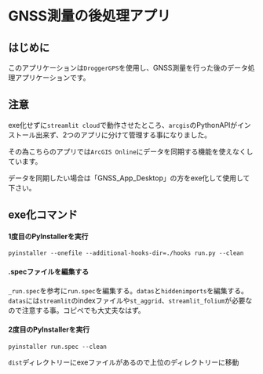 # GNSS測量の後処理アプリ

## はじめに
このアプリケーションは`DroggerGPS`を使用し、GNSS測量を行った後のデータ処理アプリケーションです。


## 注意
exe化せずに`streamlit cloud`で動作させたところ、`arcgis`のPythonAPIがインストール出来ず、2つのアプリに分けて管理する事になりました。

その為こちらのアプリでは`ArcGIS Online`にデータを同期する機能を使えなくしています。

データを同期したい場合は「GNSS_App_Desktop」の方をexe化して使用して下さい。


## exe化コマンド
#### 1度目のPyInstallerを実行
```py: command
pyinstaller --onefile --additional-hooks-dir=./hooks run.py --clean
```

#### .specファイルを編集する
`_run.spec`を参考に`run.spec`を編集する。`datas`と`hiddenimports`を編集する。`datas`には`streamlit`のindexファイルや`st_aggrid`、`streamlit_folium`が必要なので注意する事。コピペでも大丈夫なはず。

#### 2度目のPyInstallerを実行
```python: command
pyinstaller run.spec --clean
```
`dist`ディレクトリーにexeファイルがあるので上位のディレクトリーに移動
